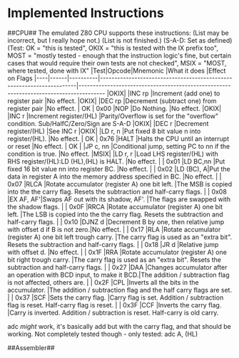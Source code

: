 Implemented Instructions
========================

##CPU##
The emulated Z80 CPU supports these instructions:
(List may be incorrect, but I really hope not.)
(List is not finished.)
(S-A-D: Set as defined)
(Test: OK = "this is tested", OKIX = "this is tested with the IX prefix too",
       MOST = "mostly tested - enough that the instruction logic's fine,
               but certain cases that would require their own tests are not checked",
       MSIX = "MOST, where tested, done with IX"
|Test|Opcode|Mnemonic  |What it does                                                          |Effect on Flags
|----|------|----------|----------------------------------------------------------------------|---------------------------------------------------------------------------------------
|OKIX|      |INC rp    |Increment (add one) to register pair                                  |No effect.
|OKIX|      |DEC rp    |Decrement (subtract one) from register pair                           |No effect.
| OK | 0x00 |NOP       |Do Nothing.                                                           |No effect.
|OKIX|      |INC r     |Increment register/(HL)                                               |Parity/Overflow is set for the "overflow" condition. Sub/HalfC/Zero/Sign are S-A-D
|OKIX|      |DEC r     |Decrement register/(HL)                                               |See INC r
|OKIX|      |LD r, n   |Put fixed 8 bit value n into register/(HL).                           |No effect.
| OK | 0x76 |HALT      |Halts the CPU until an interrupt or reset                             |No effect.
| OK |      |JP c, nn  |Conditional jump, setting PC to nn if the condition is true.          |No effect.
|MSIX|      |LD r, r   |Load LHS register/(HL) with RHS register/(HL):LD (HL),(HL) is HALT.   |No effect.
|    | 0x01 |LD BC,nn  |Put fixed 16 bit value nn into register BC.                           |No effect.
|    | 0x02 |LD (BC), A|Put the data in register A into the memory address specified in BC.   |No effect.
|    | 0x07 |RLCA      |Rotate accumulator (register A) one bit left.                         |The MSB is copied into the the carry flag. Resets the subtraction and half-carry flags.
|    | 0x08 |EX AF, AF'|Swaps AF out with its shadow, AF'.                                    |The flags are swapped with the shadow flags.
|    | 0x0F |RRCA      |Rotate accumulator (register A) one bit left.                         |The LSB is copied into the the carry flag. Resets the subtraction and half-carry flags.
|    | 0x10 |DJNZ d    |Decrement B by one, then relative jump with offset d if B is not zero.|No effect.
|    | 0x17 |RLA       |Rotate accumulator (register A) one bit left trough carry.            |The carry flag is used as an "extra bit". Resets the subtraction and half-carry flags.
|    | 0x18 |JR d      |Relative jump with offset d.                                          |No effect.
|    | 0x1F |RRA       |Rotate accumulator (register A) one bit right trough carry.           |The carry flag is used as an "extra bit". Resets the subtraction and half-carry flags.
|    | 0x27 |DAA       |Changes accumulator after an operation with BCD input, to make it BCD.|The addition / subtraction flag is not affected, others are.
|    | 0x2F |CPL       |Inverts all the bits in the accumulator.                              |The addition / subtraction flag and the half carry flags are set.
|    | 0x37 |SCF       |Sets the carry flag.                                                  |Carry flag is set. Addition / subtraction flag is reset. Half-carry flag is reset.
|    | 0x3F |CCF       |Inverts the carry flag.                                               |Carry is inverted. Addition / subtraction is reset. Half-carry is old carry.

adc *might* work, it's basically add but with the carry flag, and that should be working.
Not completely tested though - only tested: adc A, (HL)

##Assembler##
